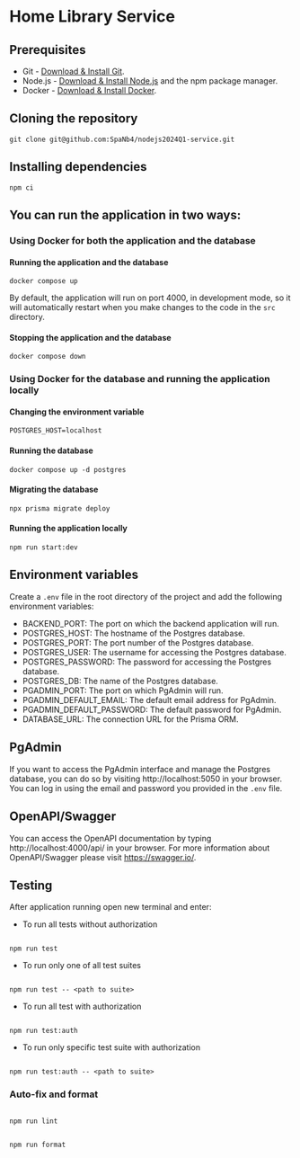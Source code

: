 # Home Library Service

## Prerequisites

- Git - [Download & Install Git](https://git-scm.com/downloads).
- Node.js - [Download & Install Node.js](https://nodejs.org/en/download/) and the npm package manager.
- Docker - [Download & Install Docker](https://www.docker.com/get-started).

## Cloning the repository

```
git clone git@github.com:SpaNb4/nodejs2024Q1-service.git
```

## Installing dependencies

```
npm ci
```

## You can run the application in two ways:

### Using Docker for both the application and the database

#### Running the application and the database

```
docker compose up
```

By default, the application will run on port 4000, in development mode, so it will automatically restart when you make changes to the code in the `src` directory.

#### Stopping the application and the database

```
docker compose down
```

### Using Docker for the database and running the application locally

#### Changing the environment variable

```
POSTGRES_HOST=localhost
```

#### Running the database

```
docker compose up -d postgres
```

#### Migrating the database

```
npx prisma migrate deploy
```

#### Running the application locally

```
npm run start:dev
```

## Environment variables

Create a `.env` file in the root directory of the project and add the following environment variables:

- BACKEND_PORT: The port on which the backend application will run.
- POSTGRES_HOST: The hostname of the Postgres database.
- POSTGRES_PORT: The port number of the Postgres database.
- POSTGRES_USER: The username for accessing the Postgres database.
- POSTGRES_PASSWORD: The password for accessing the Postgres database.
- POSTGRES_DB: The name of the Postgres database.
- PGADMIN_PORT: The port on which PgAdmin will run.
- PGADMIN_DEFAULT_EMAIL: The default email address for PgAdmin.
- PGADMIN_DEFAULT_PASSWORD: The default password for PgAdmin.
- DATABASE_URL: The connection URL for the Prisma ORM.

## PgAdmin

If you want to access the PgAdmin interface and manage the Postgres database, you can do so by visiting http://localhost:5050 in your browser. You can log in using the email and password you provided in the `.env` file.

## OpenAPI/Swagger

You can access the OpenAPI documentation by typing http://localhost:4000/api/ in your browser.
For more information about OpenAPI/Swagger please visit https://swagger.io/.

## Testing

After application running open new terminal and enter:

- To run all tests without authorization

```

npm run test

```

- To run only one of all test suites

```

npm run test -- <path to suite>

```

- To run all test with authorization

```

npm run test:auth

```

- To run only specific test suite with authorization

```

npm run test:auth -- <path to suite>

```

### Auto-fix and format

```

npm run lint

```

```

npm run format

```

```

```
